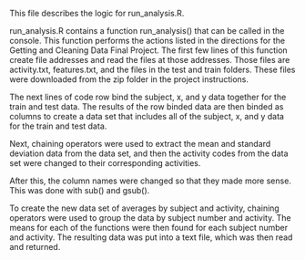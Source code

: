 This file describes the logic for run_analysis.R.

run_analysis.R contains a function run_analysis() that can be called in the console.
This function performs the actions listed in the directions for the Getting and Cleaning Data Final Project.
The first few lines of this function create file addresses and read the files at those addresses.
Those files are activity.txt, features.txt, and the files in the test and train folders.
These files were downloaded from the zip folder in the project instructions.

The next lines of code row bind the subject, x, and y data together for the train and test data.
The results of the row binded data are then binded as columns to create a data set that includes all of the subject, x, and y data for the train and test data.

Next, chaining operators were used to extract the mean and standard deviation data from the data set, and then the activity codes from the data set were changed to their corresponding activities.

After this, the column names were changed so that they made more sense.  This was done with sub() and gsub().

To create the new data set of averages by subject and activity, chaining operators were used to group the data by subject number and activity.  The means for each of the functions were then found for each subject number and activity.
The resulting data was put into a text file, which was then read and returned.

